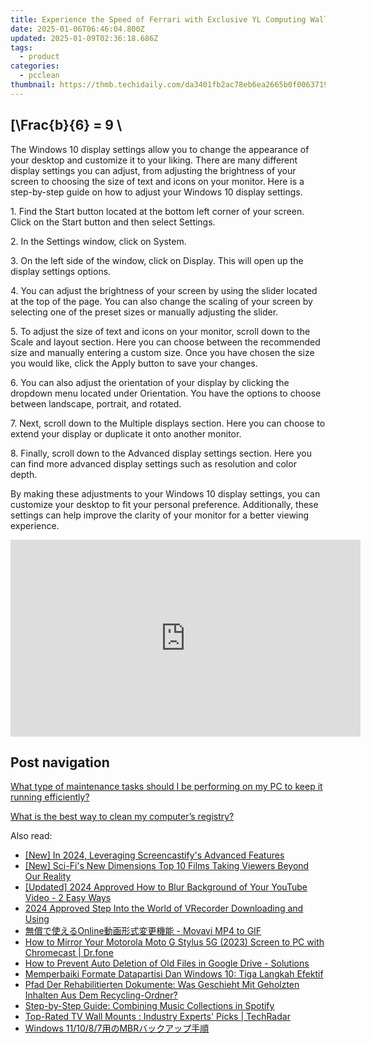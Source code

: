 ```yaml
---
title: Experience the Speed of Ferrari with Exclusive YL Computing Wallpaper Designs for Your Device
date: 2025-01-06T06:46:04.800Z
updated: 2025-01-09T02:36:18.686Z
tags:
  - product
categories:
  - pcclean
thumbnail: https://thmb.techidaily.com/da3401fb2ac78eb6ea2665b0f0063719a28f111af87b9a39c4fbeb83cdcf06b8.jpg
---
```


## \[\Frac{b}{6} = 9 \

The Windows 10 display settings allow you to change the appearance of your desktop and customize it to your liking. There are many different display settings you can adjust, from adjusting the brightness of your screen to choosing the size of text and icons on your monitor. Here is a step-by-step guide on how to adjust your Windows 10 display settings. 

1\. Find the Start button located at the bottom left corner of your screen. Click on the Start button and then select Settings.

2\. In the Settings window, click on System.

3\. On the left side of the window, click on Display. This will open up the display settings options. 

4\. You can adjust the brightness of your screen by using the slider located at the top of the page. You can also change the scaling of your screen by selecting one of the preset sizes or manually adjusting the slider.

5\. To adjust the size of text and icons on your monitor, scroll down to the Scale and layout section. Here you can choose between the recommended size and manually entering a custom size. Once you have chosen the size you would like, click the Apply button to save your changes.

6\. You can also adjust the orientation of your display by clicking the dropdown menu located under Orientation. You have the options to choose between landscape, portrait, and rotated.

7\. Next, scroll down to the Multiple displays section. Here you can choose to extend your display or duplicate it onto another monitor.

8\. Finally, scroll down to the Advanced display settings section. Here you can find more advanced display settings such as resolution and color depth. 

By making these adjustments to your Windows 10 display settings, you can customize your desktop to fit your personal preference. Additionally, these settings can help improve the clarity of your monitor for a better viewing experience.

<!-- affiliate ads begin -->
<iframe width="560" height="315" src="https://www.youtube.com/embed/2Iv3DjT2Fyw?si=pR_z8ZDDVGF2MvKJ" title="YouTube video player" frameborder="0" allow="accelerometer; autoplay; clipboard-write; encrypted-media; gyroscope; picture-in-picture; web-share" referrerpolicy="strict-origin-when-cross-origin" allowfullscreen></iframe>
<!-- affiliate ads end -->

## Post navigation

[What type of maintenance tasks should I be performing on my PC to keep it running efficiently?](https://tools.techidaily.com/pcclean/products/)

[What is the best way to clean my computer’s registry?](https://tools.techidaily.com/pcclean/products/)

<ins class="adsbygoogle"
     style="display:block"
     data-ad-format="autorelaxed"
     data-ad-client="ca-pub-7571918770474297"
     data-ad-slot="1223367746"></ins>

<ins class="adsbygoogle"
     style="display:block"
     data-ad-client="ca-pub-7571918770474297"
     data-ad-slot="8358498916"
     data-ad-format="auto"
     data-full-width-responsive="true"></ins>

<span class="atpl-alsoreadstyle">Also read:</span>
<div><ul>
<li><a href="https://screen-recording.techidaily.com/new-in-2024-leveraging-screencastifys-advanced-features/"><u>[New] In 2024, Leveraging Screencastify's Advanced Features</u></a></li>
<li><a href="https://extra-skills.techidaily.com/new-sci-fis-new-dimensions-top-10-films-taking-viewers-beyond-our-reality/"><u>[New] Sci-Fi's New Dimensions Top 10 Films Taking Viewers Beyond Our Reality</u></a></li>
<li><a href="https://eaxpv-info.techidaily.com/updated-2024-approved-how-to-blur-background-of-your-youtube-video-2-easy-ways/"><u>[Updated] 2024 Approved How to Blur Background of Your YouTube Video - 2 Easy Ways</u></a></li>
<li><a href="https://visual-screen-recording.techidaily.com/2024-approved-step-into-the-world-of-vrecorder-downloading-and-using/"><u>2024 Approved Step Into the World of VRecorder Downloading and Using</u></a></li>
<li><a href="https://win-amazing.techidaily.com/online-movavi-mp4-to-gif/"><u>無償で使えるOnline動画形式変更機能 - Movavi MP4 to GIF</u></a></li>
<li><a href="https://screen-mirror.techidaily.com/how-to-mirror-your-motorola-moto-g-stylus-5g-2023-screen-to-pc-with-chromecast-drfone-by-drfone-android/"><u>How to Mirror Your Motorola Moto G Stylus 5G (2023) Screen to PC with Chromecast | Dr.fone</u></a></li>
<li><a href="https://discover-amazing.techidaily.com/how-to-prevent-auto-deletion-of-old-files-in-google-drive-solutions/"><u>How to Prevent Auto Deletion of Old Files in Google Drive - Solutions</u></a></li>
<li><a href="https://discover-amazing.techidaily.com/memperbaiki-formate-datapartisi-dan-windows-10-tiga-langkah-efektif/"><u>Memperbaiki Formate Datapartisi Dan Windows 10: Tiga Langkah Efektif</u></a></li>
<li><a href="https://discover-amazing.techidaily.com/pfad-der-rehabilitierten-dokumente-was-geschieht-mit-geholzten-inhalten-aus-dem-recycling-ordner/"><u>Pfad Der Rehabilitierten Dokumente: Was Geschieht Mit Geholzten Inhalten Aus Dem Recycling-Ordner?</u></a></li>
<li><a href="https://techtrends.techidaily.com/step-by-step-guide-combining-music-collections-in-spotify/"><u>Step-by-Step Guide: Combining Music Collections in Spotify</u></a></li>
<li><a href="https://hardware-tips.techidaily.com/top-rated-tv-wall-mounts-industry-experts-picks-techradar/"><u>Top-Rated TV Wall Mounts : Industry Experts' Picks | TechRadar</u></a></li>
<li><a href="https://discover-amazing.techidaily.com/windows-111087mbr/"><u>Windows 11/10/8/7用のMBRバックアップ手順</u></a></li>
</ul></div>

